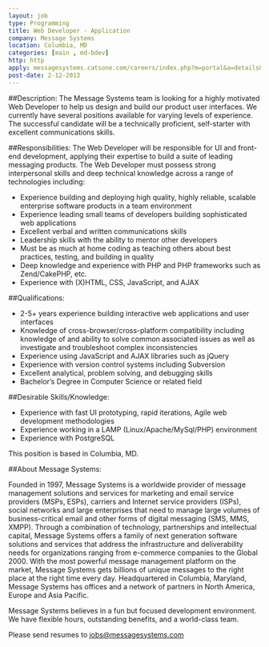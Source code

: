 ```yaml
---
layout: job
type: Programming
title: Web Developer - Application
company: Message Systems
location: Columbia, MD
categories: [main , md-bdev]
http: http
apply: messagesystems.catsone.com/careers/index.php?m=portal&a=details&jobOrderID=1874627&ref=WorkCreative.net
post-date: 2-12-2013
---
```


##Description: 
The Message Systems team is looking for a highly motivated Web Developer to help us design and build our product user interfaces. We currently have several positions available for varying levels of experience.  The successful candidate will be a technically proficient, self-starter with excellent communications skills.
 
##Responsibilities: 
The Web Developer will be responsible for UI and front-end development, applying their expertise to build a suite of leading messaging products. The Web Developer must possess strong interpersonal skills and deep technical knowledge across a range of technologies including:
 
* Experience building and deploying high quality, highly reliable, scalable enterprise software products in a team environment
* Experience leading small teams of developers building sophisticated web applications
* Excellent verbal and written communications skills
* Leadership skills with the ability to mentor other developers
* Must be as much at home coding as teaching others about best practices, testing, and building in quality
* Deep knowledge and experience with PHP and PHP frameworks such as Zend/CakePHP, etc.
* Experience with (X)HTML, CSS, JavaScript, and AJAX
 
##Qualifications:
 
* 2-5+ years experience building interactive web applications and user interfaces
* Knowledge of cross-browser/cross-platform compatibility including knowledge of and ability to solve common associated issues as well as investigate and troubleshoot complex inconsistencies
* Experience using JavaScript and AJAX libraries such as jQuery
* Experience with version control systems including Subversion
* Excellent analytical, problem solving, and debugging skills
* Bachelor’s Degree in Computer Science or related field
 
##Desirable Skills/Knowledge:
 
* Experience with fast UI prototyping, rapid iterations, Agile web development methodologies
* Experience working in a LAMP (Linux/Apache/MySql/PHP) environment
* Experience with PostgreSQL
 
This position is based in Columbia, MD.
 
##About Message Systems:
 
Founded in 1997, Message Systems is a worldwide provider of message management solutions and services for marketing and email service providers (MSPs, ESPs), carriers and Internet service providers (ISPs), social networks and large enterprises that need to manage large volumes of business-critical email and other forms of digital messaging (SMS, MMS, XMPP). Through a combination of technology, partnerships and intellectual capital, Message Systems offers a family of next generation software solutions and services that address the infrastructure and deliverability needs for organizations ranging from e-commerce companies to the Global 2000. With the most powerful message management platform on the market, Message Systems gets billions of unique messages to the right place at the right time every day. Headquartered in Columbia, Maryland, Message Systems has offices and a network of partners in North America, Europe and Asia Pacific.
 
Message Systems believes in a fun but focused development environment. We have flexible hours, outstanding benefits, and a world-class team.

Please send resumes to jobs@messagesystems.com